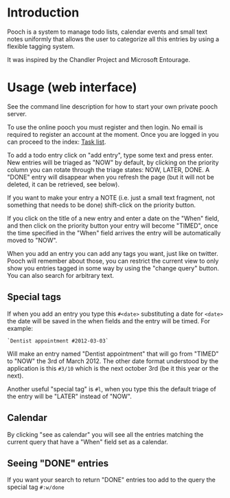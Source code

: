 # Introduction

Pooch is a system to manage todo lists, calendar events and small text notes uniformly that allows the user to categorize all this entries by using a flexible tagging system.

It was inspired by the Chandler Project and Microsoft Entourage.

# Usage (web interface)

See the command line description for how to start your own private pooch server.

To use the online pooch you must register and then login. No email is required to register an account at the moment. Once you are logged in you can proceed to the index: [Task list](https://ddzuk.dyndns.info/list).

To add a todo entry click on "add entry", type some text and press enter. New entries will be triaged as "NOW" by default, by clicking on the priority column you can rotate through the triage states: NOW, LATER, DONE. A "DONE" entry will disappear when you refresh the page (but it will not be deleted, it can be retrieved, see below).

If you want to make your entry a NOTE (i.e. just a small text fragment, not something that needs to be done) shift-click on the priority button.

If you click on the title of a new entry and enter a date on the "When" field, and then click on the priority button your entry will become "TIMED", once the time specified in the "When" field arrives the entry will be automatically moved to "NOW".

When you add an entry you can add any tags you want, just like on twitter. Pooch will remember about those, you can restrict the current view to only show you entries tagged in some way by using the "change query" button.
You can also search for arbitrary text.


## Special tags

If when you add an entry you type this `#<date>` substituting a date for `<date>` the date will be saved in the when fields and the entry will be timed. For example:

    `Dentist appointment #2012-03-03`

Will make an entry named "Dentist appointment" that will go from "TIMED" to "NOW" the 3rd of March 2012. The other date format understood by the application is this `#3/10` which is the next october 3rd (be it this year or the next).

Another useful "special tag" is `#l`, when you type this the default triage of the entry will be "LATER" instead of "NOW".


## Calendar

By clicking "see as calendar" you will see all the entries matching the current query that have a "When" field set as a calendar.

## Seeing "DONE" entries

If you want your search to return "DONE" entries too add to the query the special tag `#:w/done`
